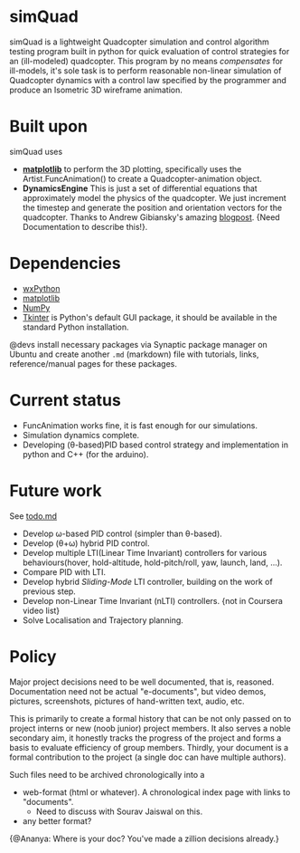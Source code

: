 # simQuad
simQuad is a lightweight Quadcopter simulation and control algorithm testing program built in python for quick evaluation of control strategies for an (ill-modeled) quadcopter. This program by no means *compensates* for ill-models, it's sole task is to perform reasonable non-linear simulation of Quadcopter dynamics with a control law specified by the programmer and produce an Isometric 3D wireframe animation.

# Built upon
simQuad uses
* **[matplotlib](http://www.matplotlib.org)**
to perform the 3D plotting, specifically uses the Artist.FuncAnimation() to create a Quadcopter-animation object.
* **DynamicsEngine**
This is just a set of differential equations that approximately model the physics of the quadcopter. We just increment the timestep and generate the position and orientation vectors for the quadcopter. Thanks to Andrew Gibiansky's amazing [blogpost](http://andrew.gibiansky.com/blog/physics/quadcopter-dynamics/). {Need Documentation to describe this!}.

# Dependencies
* [wxPython](http://wxpython.org/)
* [matplotlib](http://matplotlib.org/)
* [NumPy](http://www.numpy.org/)
* [Tkinter](https://wiki.python.org/moin/TkInter) is Python's default GUI package, it should be available in the standard Python installation.

@devs install necessary packages via Synaptic package manager on Ubuntu and create another `.md` (markdown) file with tutorials, links, reference/manual pages for these packages.

# Current status
* FuncAnimation works fine, it is fast enough for our simulations.
* Simulation dynamics complete.
* Developing (θ-based)PID based control strategy and implementation in python and C++ (for the arduino).

# Future work
See [todo.md](https://github.com/arrow-/simQuad/blob/master/todo.md)
* Develop ω-based PID control (simpler than θ-based).
* Develop (θ+ω) hybrid PID control.
* Develop multiple LTI(Linear Time Invariant) controllers for various behaviours(hover, hold-altitude, hold-pitch/roll, yaw, launch, land, ...).
* Compare PID with LTI.
* Develop hybrid *Sliding-Mode* LTI controller, building on the work of previous step.
* Develop non-Linear Time Invariant (nLTI) controllers. {not in Coursera video list}
* Solve Localisation and Trajectory planning.

# Policy
Major project decisions need to be well documented, that is, reasoned. Documentation need not be actual "e-documents", but video demos, pictures, screenshots, pictures of hand-written text, audio, etc.

This is primarily to create a formal history that can be not only passed on to project interns or new (noob junior) project members.
It also serves a noble secondary aim, it honestly tracks the progress of the project and forms a basis to evaluate efficiency of group members.
Thirdly, your document is a formal contribution to the project (a single doc can have multiple authors).

Such files need to be archived chronologically into a
* web-format (html or whatever). A chronological index page with links to "documents".
   - Need to discuss with Sourav Jaiswal on this.
* any better format?

{@Ananya: Where is your doc? You've made a zillion decisions already.}

